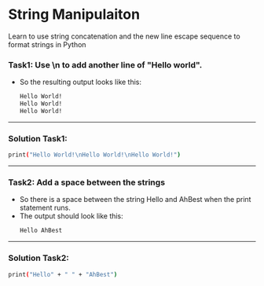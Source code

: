 # String Manipulaiton

Learn to use string concatenation and the new line escape sequence to format strings in Python

### Task1: Use \n to add another line of "Hello world".
- So the resulting output looks like this: <br>
  ```bash
  Hello World!
  Hello World!
  Hello World!
  ```

___
### Solution Task1:
```bash
print("Hello World!\nHello World!\nHello World!")
```
___

### Task2: Add a space between the strings
- So there is a space between the string Hello and AhBest when the print statement runs.
- The output should look like this:
  ```bash
  Hello AhBest
  ```
___
### Solution Task2:
  ```bash
  print("Hello" + " " + "AhBest")
  ```
